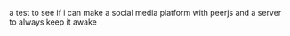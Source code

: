 a test to see if i can make a social media platform with peerjs and a server to always keep it awake
